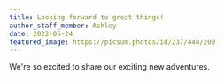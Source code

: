 ```yaml
---
title: Looking forward to great things!
author_staff_member: Ashley
date: 2022-06-24
featured_image: https://picsum.photos/id/237/448/200
---
```


We're so excited to share our exciting new adventures.